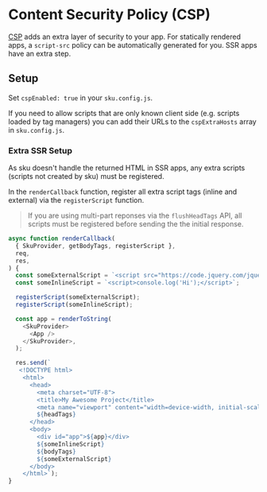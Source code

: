 # Content Security Policy (CSP)

[CSP](https://developer.mozilla.org/en-US/docs/Web/HTTP/CSP) adds an extra layer of security to your app. For statically rendered apps, a `script-src` policy can be automatically generated for you. SSR apps have an extra step.

## Setup

Set `cspEnabled: true` in your `sku.config.js`.

If you need to allow scripts that are only known client side (e.g. scripts loaded by tag managers) you can add their URLs to the `cspExtraHosts` array in `sku.config.js`.

### Extra SSR Setup

As sku doesn't handle the returned HTML in SSR apps, any extra scripts (scripts not created by sku) must be registered.

In the `renderCallback` function, register all extra script tags (inline and external) via the `registerScript` function.

> If you are using multi-part reponses via the `flushHeadTags` API, all scripts must be registered before sending the the initial response.

```js
async function renderCallback(
  { SkuProvider, getBodyTags, registerScript },
  req,
  res,
) {
  const someExternalScript = `<script src="https://code.jquery.com/jquery-3.5.0.slim.min.js"></script>`;
  const someInlineScript = `<script>console.log('Hi');</script>`;

  registerScript(someExternalScript);
  registerScript(someInlineScript);

  const app = renderToString(
    <SkuProvider>
      <App />
    </SkuProvider>,
  );

  res.send(`
   <!DOCTYPE html>
    <html>
      <head>
        <meta charset="UTF-8">
        <title>My Awesome Project</title>
        <meta name="viewport" content="width=device-width, initial-scale=1">
        ${headTags}
      </head>
      <body>
        <div id="app">${app}</div>
        ${someInlineScript}
        ${bodyTags}
        ${someExternalScript}
      </body>
    </html>`);
}
```
